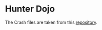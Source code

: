 # Hunter Dojo

The Crash files are taken from this [repository](https://github.com/pwncollege/babyauto-crackmes).